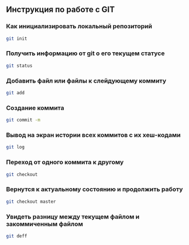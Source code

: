 ## Инструкция по работе с GIT

### Как инициализировать локальный репозиторий

```sh
git init
```

### Получить информацию от git о его текущем статусе

```sh
git status
```

### Добавить файл или файлы к слейдующему коммиту

```sh
git add
```

### Создание коммита

```sh
git commit -m
```

### Вывод на экран истории всех коммитов с их хеш-кодами

```sh
git log
```

### Переход от одного коммита к другому

```sh
git checkout
```

### Вернутся к актуальному состоянию и продолжить работу

```sh
git checkout master
```

### Увидеть разницу между текущем файлом и закоммиченным файлом

```sh
git deff
```
